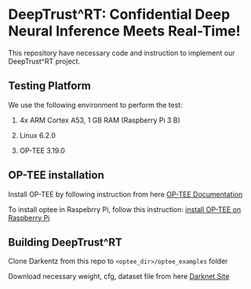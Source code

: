 
# DeepTrust^RT: Confidential Deep Neural Inference Meets Real-Time!

This repository have necessary code and instruction to implement our DeepTrust^RT project.

## Testing Platform

We use the following environment to perform the test:
1. 4x ARM Cortex A53, 1 GB RAM (Raspberry Pi 3 B)

3. Linux 6.2.0

3. OP-TEE 3.19.0

## OP-TEE installation

Install OP-TEE by following instruction from here [OP-TEE Documentation](https://optee.readthedocs.io/en/latest/building/index.html)

To install optee in Raspebrry Pi, follow this instruction: [install OP-TEE on Raspberry Pi](https://optee.readthedocs.io/en/latest/building/devices/rpi3.html)

## Building DeepTrust^RT 

Clone Darkentz from this repo to `<optee_dir>/optee_examples` folder

Download necessary weight, cfg, dataset file from here [Darknet Site](https://pjreddie.com/darknet/)


